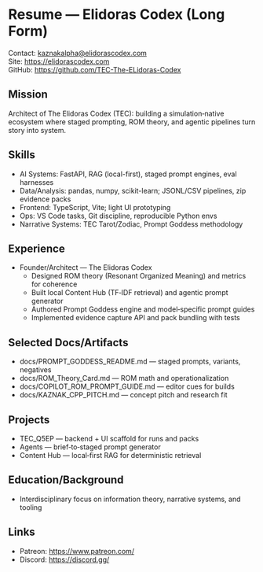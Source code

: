 # Resume — Elidoras Codex (Long Form)

Contact: <kaznakalpha@elidorascodex.com>  
Site: <https://elidorascodex.com>  
GitHub: <https://github.com/TEC-The-ELidoras-Codex>

## Mission

Architect of The Elidoras Codex (TEC): building a simulation‑native ecosystem where staged prompting, ROM theory, and agentic pipelines turn story into system.

## Skills

- AI Systems: FastAPI, RAG (local-first), staged prompt engines, eval harnesses
- Data/Analysis: pandas, numpy, scikit-learn; JSONL/CSV pipelines, zip evidence packs
- Frontend: TypeScript, Vite; light UI prototyping
- Ops: VS Code tasks, Git discipline, reproducible Python envs
- Narrative Systems: TEC Tarot/Zodiac, Prompt Goddess methodology

## Experience

- Founder/Architect — The Elidoras Codex
  - Designed ROM theory (Resonant Organized Meaning) and metrics for coherence
  - Built local Content Hub (TF‑IDF retrieval) and agentic prompt generator
  - Authored Prompt Goddess engine and model‑specific prompt guides
  - Implemented evidence capture API and pack bundling with tests

## Selected Docs/Artifacts

- docs/PROMPT_GODDESS_README.md — staged prompts, variants, negatives
- docs/ROM_Theory_Card.md — ROM math and operationalization
- docs/COPILOT_ROM_PROMPT_GUIDE.md — editor cues for builds
- docs/KAZNAK_CPP_PITCH.md — concept pitch and research fit

## Projects

- TEC_Q5EP — backend + UI scaffold for runs and packs
- Agents — brief‑to‑staged prompt generator
- Content Hub — local‑first RAG for deterministic retrieval

## Education/Background

- Interdisciplinary focus on information theory, narrative systems, and tooling

## Links

- Patreon: <https://www.patreon.com/>
- Discord: <https://discord.gg/>

